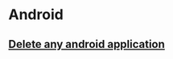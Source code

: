 # Android

## [Delete any android application]([https://github.com/0x192/universal-android-debloater](https://www.youtube.com/watch?v=sRaZd8R9JpY)https://www.youtube.com/watch?v=sRaZd8R9JpY)
